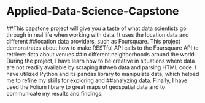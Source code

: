 # Applied-Data-Science-Capstone
##This capstone project will give you a taste of what data scientists go through in real life when working with data. It uses the location data and different ##location data providers, such as Foursquare. This project demonstrates about how to make RESTful API calls to the Foursquare API to retrieve data about venues ##in different neighborhoods around the world. During the project, I have learn how to be creative in situations where data are not readily available by scraping ##web data and parsing HTML code. I have utilized Python and its pandas library to manipulate data, which helped me to refine my skills for exploring and ##analyzing data. Finally, I have used the Folium library to great maps of geospatial data and to communicate my results and findings.
